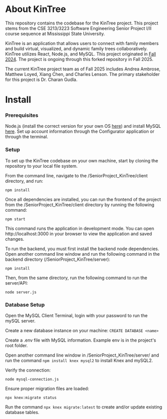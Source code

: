 # About KinTree

This repository contains the codebase for the KinTree project. This project stems from the CSE 3213/3223 Software Engineering Senior Project I/II course sequence at Mississippi State University.

KinTree is an application that allows users to connect with family members and build virtual, visualized, and dynamic family trees collaboratively. KinTree utilizes React, Node.js, and MySQL. This project originated in [Fall 2024](https://github.com/OwenAdams2023/SeniorProject_KinTree#). The project is ongoing through this forked repository in Fall 2025.

The current KinTree project team as of Fall 2025 includes Andrea Ambrose, Matthew Loyed, Xiang Chen, and Charles Lenson. The primary stakeholder for this project is Dr. Charan Gudla.

# Install

### Prerequisites

Node.js (install the correct version for your own OS [here](https://nodejs.org/en)) and install MySQL [here](https://dev.mysql.com/downloads/installer/). Set up account information through the Configurator application or through the terminal.

### Setup

To set up the KinTree codebase on your own machine, start by cloning the repository to your local file system.

From the command line, navigate to the /SeniorProject_KinTree/client directory, and run:

`npm install`

Once all dependencies are installed, you can run the frontend of the project from the /SeniorProject_KinTree/client directory by running the following command:

`npm start`

This command runs the application in development mode. You can open http://localhost:3000 in your browser to view the application and saved changes.

To run the backend, you must first install the backend node dependencies. Open another command line window and run the following command in the backend directory (/SeniorProject_KinTree/server):

`npm install`

Then, from the same directory, run the following command to run the server/API:

`node server.js`

### Database Setup

Open the MySQL Client Terminal, login with your password to run the mySQL server.

Create a new database instance on your machine:
`CREATE DATABASE <name>`

Create a .env file with MySQL information. Example env is in the project's root folder.

Open another command line window in /SeniorProject_KinTree/server/ and run the command `npm install knex mysql2` to install Knex and mySQL2.

Verify the connection:

`node mysql-connection.js` 

Ensure proper migration files are loaded:

`npx knex:migrate status`

Run the command `npx knex migrate:latest` to create and/or update existing database tables.

